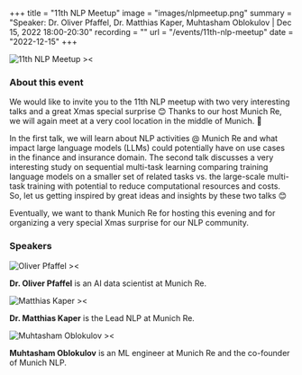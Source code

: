+++
title = "11th NLP Meetup"
image = "images/nlpmeetup.png"
summary = "Speaker: Dr. Oliver Pfaffel, Dr. Matthias Kaper, Muhtasham Oblokulov | Dec 15, 2022 18:00-20:30"
recording = ""
url = "/events/11th-nlp-meetup"
date = "2022-12-15"
+++

<!--more-->

![11th NLP Meetup ><](/images/nlpmeetup.png)

<!-- ### Location

[Munich Re](https://www.google.com/maps/search/?api=1&query=48.156277%2C%2011.588085). Register for the event [here](https://www.meetup.com/natural-language-processing-understanding-nlp-nlu/events/290123444/). -->


### About this event

We would like to invite you to the 11th NLP meetup with two very interesting talks and a great Xmas special surprise 😊 Thanks to our host Munich Re, we will again meet at a very cool location in the middle of Munich. 🚀

In the first talk, we will learn about NLP activities @ Munich Re and what impact large language models (LLMs) could potentially have on use cases in the finance and insurance domain. The second talk discusses a very interesting study on sequential multi-task learning comparing training language models on a smaller set of related tasks vs. the large-scale multi-task training with potential to reduce computational resources and costs. So, let us getting inspired by great ideas and insights by these two talks 😊

Eventually, we want to thank Munich Re for hosting this evening and for organizing a very special Xmas surprise for our NLP community.

### Speakers

![Oliver Pfaffel ><](/images/oliver-pfaffel.jpg)

**Dr. Oliver Pfaffel** is an AI data scientist at Munich Re.

![Matthias Kaper ><](/images/matthias-kaper.jpg)

**Dr. Matthias Kaper** is the Lead NLP at Munich Re.

![Muhtasham Oblokulov ><](/images/muhtasham-oblokulov.jpg)

**Muhtasham Oblokulov** is an ML engineer at Munich Re and the co-founder of Munich NLP.